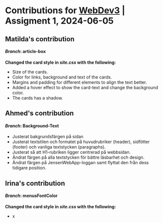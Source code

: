 # Contributions for [WebDev3](https://github.com/matilda002/WebDev3) | Assigment 1, 2024-06-05

## Matilda's contribution 

#### *Branch*: article-box
**Changed the card style in *site.css* with the following:**
- Size of the cards.
- Color for links, background and text of the cards.
- Margins and padding for different elements to align the text better.
- Added a hover effect to show the card-text and change the background color.
- The cards has a shadow.

## Ahmed's contribution

#### *Branch*: Background-Text
- Justerat bakgrundsfärgen på sidan
- Justerat textstilen och formatet på huvudrubriker (header), sidfötter (footer) och vanliga textstycken (paragraphs).
- Justerat så att H1-rubriken ligger centrerad på webbsidan.
- Ändrat färgen på alla textstycken för bättre läsbarhet och design.
- Ändrat färgen på JensenWebApp-loggan samt flyttat den från dess tidigare position.

## Irina's contribution

#### *Branch*: menusFontColor
**Changed the card style in *site.css* with the following:**
- x
